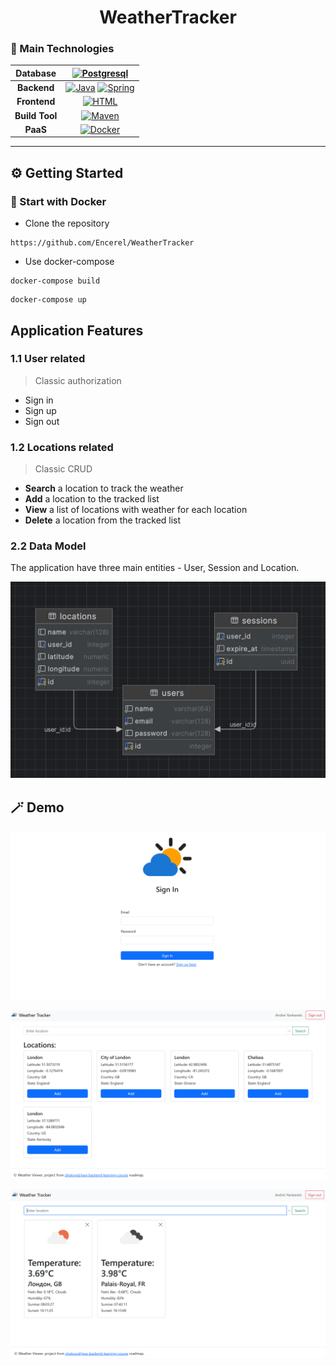 <h1 align="center">WeatherTracker</h1>

### 📝 Main Technologies

|  **Database**  |                                                     [![Postgresql](https://img.shields.io/badge/postgres-%23316192.svg?style=for-the-badge&logo=postgresql&logoColor=white)](https://www.postgresql.org/)                                                      |
|:--------------:|:--------------------------------------------------------------------------------------------------------------------------------------------------------------------------------------------------------------------------------------------------------------:|
|  **Backend**   | [![Java](https://img.shields.io/badge/java-%23ED8B00.svg?style=for-the-badge&logo=java&logoColor=white)](https://dev.java/) [![Spring](https://img.shields.io/badge/spring-%236DB33F.svg?style=for-the-badge&logo=spring&logoColor=white)](https://spring.io/) |
|  **Frontend**  |                                                                     [![HTML](https://img.shields.io/badge/Thymeleaf-008000?style=for-the-badge&logo=Thymeleaf)](https://www.thymeleaf.org)                                                                     |
| **Build Tool** |                                                             [![Maven](https://img.shields.io/badge/Maven-orange?style=for-the-badge&logo=ApacheMaven&logoColor=FF00FF)](https://maven.apache.org)                                                              |
|    **PaaS**    |                                                            [![Docker](https://img.shields.io/badge/docker-%230db7ed.svg?style=for-the-badge&logo=docker&logoColor=white)](https://www.docker.com/)                                                             |

---

## ⚙️ Getting Started

### 🐋 Start with Docker

* Clone the repository

```console
https://github.com/Encerel/WeatherTracker
```

* Use docker-compose

```console
docker-compose build
```

```console
docker-compose up
```

## Application Features

### 1.1 User related

> Classic authorization

- Sign in
- Sign up
- Sign out

### 1.2 Locations related

> Classic CRUD

- **Search** a location to track the weather
- **Add** a location to the tracked list
- **View** a list of locations with weather for each location
- **Delete** a location from the tracked list

### 2.2 Data Model

The application have three main entities - User, Session and Location.

![Tools diagram](img/Db-diagram.png)

## 🪄 Demo

![](img/sign_in_page.png)

![](img/locations_by_name.png)

![](img/tracked_weather.png)






